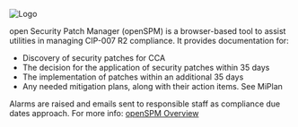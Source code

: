 ![Logo](https://www.gridprotectionalliance.org/images/products/productTitles75/openSPM.png)

open Security Patch Manager (openSPM) is a browser-based tool to assist utilities in managing CIP-007 R2 compliance. It provides documentation for:

* Discovery of security patches for CCA
* The decision for the application of security patches within 35 days
* The implementation of patches within an additional 35 days
* Any needed mitigation plans, along with their action items. See MiPlan

Alarms are raised and emails sent to responsible staff as compliance due dates approach. For more info: [openSPM Overview](https://www.gridprotectionalliance.org/pdf/SecurityPatchManager.pdf)
